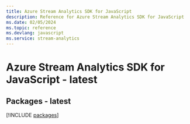 ```yaml
---
title: Azure Stream Analytics SDK for JavaScript
description: Reference for Azure Stream Analytics SDK for JavaScript
ms.date: 02/05/2024
ms.topic: reference
ms.devlang: javascript
ms.service: stream-analytics
---
```

# Azure Stream Analytics SDK for JavaScript - latest
## Packages - latest
[!INCLUDE [packages](stream-analytics-index.md)]